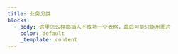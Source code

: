 ```yaml
---
title: 业务分类
blocks:
  - body: 这里怎么样都插入不成功一个表格，最后可能只能用图片
    color: default
    _template: content
---
```










